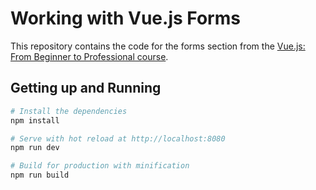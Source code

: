 # Working with Vue.js Forms

This repository contains the code for the forms section from the [Vue.js: From Beginner to Professional course](https://l.codingexplained.com/r/vuejs-course?src=github).

## Getting up and Running

``` bash
# Install the dependencies
npm install

# Serve with hot reload at http://localhost:8080
npm run dev

# Build for production with minification
npm run build
```

